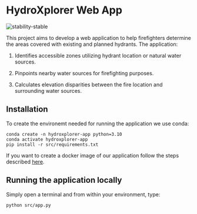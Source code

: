 # HydroXplorer Web App

![stability-stable](https://img.shields.io/badge/stability-stable-green.svg)

This project aims to develop a web application to help firefighters determine the areas covered with existing and planned hydrants. The application:

1. Identifies accessible zones utilizing hydrant location or natural water sources.

2. Pinpoints nearby water sources for firefighting purposes.

3. Calculates elevation disparities between the fire location and surrounding water sources.


## Installation

To create the environemt needed for running the application we use conda:
```
conda create -n hydroxplorer-app python=3.10
conda activate hydroxplorer-app
pip install -r src/requirements.txt
```

If you want to create a docker image of our application follow the steps described [here](https://github.com/DSSGxMunich/hydroxplorer-web-app/blob/main/src/DOCKER_README.md).

## Running the application locally
Simply open a terminal and from within your environment, type:
```
python src/app.py
```

